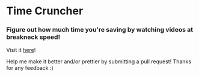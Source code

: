 # Time Cruncher

### Figure out how much time you're saving by watching videos at breakneck speed!

Visit it [here](http://timecruncher-env.eba-ipkqp47d.us-east-2.elasticbeanstalk.com/)!

Help me make it better and/or prettier by submitting a pull request!
Thanks for any feedback :)
